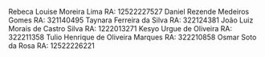 Rebeca Louise Moreira Lima RA: 12522227527
Daniel Rezende Medeiros Gomes RA: 321140495
Taynara Ferreira da Silva RA: 322124381
João Luiz Morais de Castro Silva RA: 1222013271
Kesyo Urgue de Oliveira RA: 322211358
Tulio Henrique de Oliveira Marques RA: 322210858
Osmar Soto da Rosa RA: 12522226221

